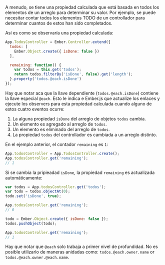 A menudo, se tiene una propiedad calculada que está basada en todos los elementos de un arreglo para determinar su valor. Por ejemplo, se puede necesitar contar todos los elementos TODO de un controllador para determinar cuantos de estos han sido completados.

Así es como se observaría una propiedad calculada:

```javascript
App.TodosController = Ember.Controller.extend({
  todos: [
    Ember.Object.create({ isDone: false })
  ],

  remaining: function() {
    var todos = this.get('todos');
    return todos.filterBy('isDone', false).get('length');
  }.property('todos.@each.isDone')
});
```

Hay que notar aca que la llave dependiente (`todos.@each.isDone`) contiene la llave especial `@each`.
Esto le indica e Ember.js que actualize los enlaces y ejecute los observers para esta propiedad calculada cuando alguno de estos cuatro eventos ocurre:

1. La alguna propiedad `isDone` del arreglo de objetos `todos` cambia.
2. Un elemento es agregado al arreglo de `todos`.
3. Un elemento es eliminado del arreglo de `todos`.
4. La propiedad `todos` del controllador es cambiada a un arreglo distinto.

En el ejemplo anterior, el contador `remaining` es `1`:

```javascript
App.todosController = App.TodosController.create();
App.todosController.get('remaining');
// 1
```

Si se cambia la pripieadad `isDone`, la propiedad `remaining` es actualizada automáticamente:

```javascript
var todos = App.todosController.get('todos');
var todo = todos.objectAt(0);
todo.set('isDone', true);

App.todosController.get('remaining');
// 0

todo = Ember.Object.create({ isDone: false });
todos.pushObject(todo);

App.todosController.get('remaining');
// 1
```

Hay que notar que `@each` solo trabaja a primer nivel de profundidad. No es posible utilizarlo de maneras anidadas como:
`todos.@each.owner.name` or `todos.@each.owner.@each.name`.
